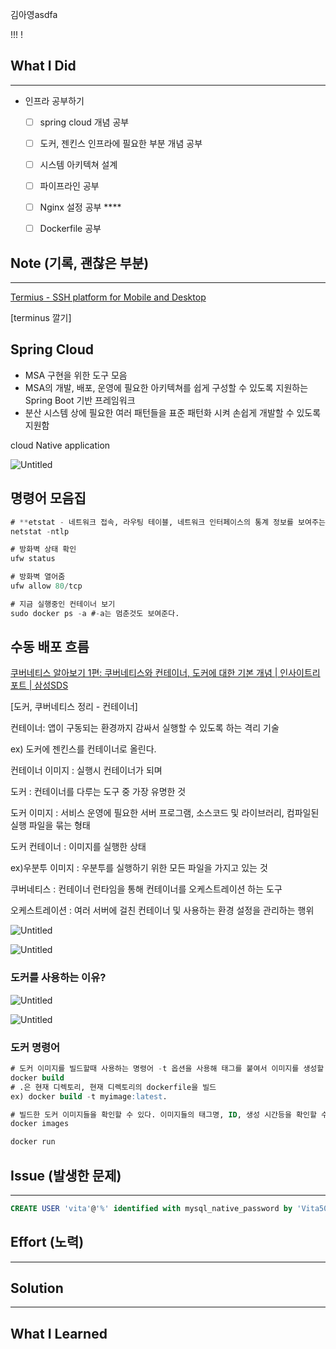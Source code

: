 
김아영asdfa

!!!
!
## What I Did

---

- 인프라 공부하기
    - [ ]  spring cloud 개념 공부
    - [ ]  도커, 젠킨스 인프라에 필요한 부분 개념 공부
    - [ ]  시스템 아키텍쳐 설계
    - [ ]  파이프라인 공부
    - [ ]  Nginx 설정 공부 ****
    - [ ]  Dockerfile 공부
    

## Note (기록, 괜찮은 부분)

---

[Termius - SSH platform for Mobile and Desktop](https://termius.com/)

[terminus 깔기]

## Spring Cloud

- MSA 구현을 위한 도구 모음
- MSA의 개발, 배포, 운영에 필요한 아키텍쳐를 쉽게 구성할 수 있도록 지원하는 Spring Boot 기반 프레임워크
- 분산 시스템 상에 필요한 여러 패턴들을 표준 패턴화 시켜 손쉽게 개발할 수 있도록 지원함

cloud Native application

![Untitled](https://s3-us-west-2.amazonaws.com/secure.notion-static.com/5d4b7b07-58cd-4883-a590-fdc261e259a3/Untitled.png)

## 명령어 모음집

```sql
# **etstat - 네트워크 접속, 라우팅 테이블, 네트워크 인터페이스의 통계 정보를 보여주는 도구**
netstat -ntlp

# 방화벽 상태 확인
ufw status

# 방화벽 열어줌
ufw allow 80/tcp

# 지금 실행중인 컨테이너 보기
sudo docker ps -a #-a는 멈춘것도 보여준다.
```

## 수동 배포 흐름

[쿠버네티스 알아보기 1편: 쿠버네티스와 컨테이너, 도커에 대한 기본 개념 | 인사이트리포트 | 삼성SDS](https://www.samsungsds.com/kr/insights/220222_kubernetes1.html)

[도커, 쿠버네티스 정리 - 컨테이너]

컨테이너: 앱이 구동되는 환경까지 감싸서 실행할 수 있도록 하는 격리 기술

ex) 도커에 젠킨스를 컨테이너로 올린다.

컨테이너 이미지 : 실행시 컨테이너가 되며

도커 : 컨테이너를 다루는 도구 중 가장 유명한 것

도커 이미지 : 서비스 운영에 필요한 서버 프로그램, 소스코드 및 라이브러리, 컴파일된 실행 파일을 묶는 형태

도커 컨테이너 : 이미지를 실행한 상태

ex)우분투 이미지 : 우분투를 실행하기 위한 모든 파일을 가지고 있는 것

쿠버네티스 : 컨테이너 런타임을 통해 컨테이너를 오케스트레이션 하는 도구

오케스트레이션 : 여러 서버에 걸친 컨테이너 및 사용하는 환경 설정을 관리하는 행위

![Untitled](https://s3-us-west-2.amazonaws.com/secure.notion-static.com/0501a2ff-d11c-43d1-a380-998304465227/Untitled.png)

![Untitled](https://s3-us-west-2.amazonaws.com/secure.notion-static.com/8703d68e-6cac-47d9-8981-aa8a1e822203/Untitled.png)

### 도커를 사용하는 이유?

![Untitled](https://s3-us-west-2.amazonaws.com/secure.notion-static.com/4833dec8-ec9d-4b1a-a12f-6aeacfffdca4/Untitled.png)

![Untitled](https://s3-us-west-2.amazonaws.com/secure.notion-static.com/2c9851cb-f890-45d4-a28a-8a9d8012705b/Untitled.png)

### 도커 명령어

```sql
# 도커 이미지를 빌드할때 사용하는 명령어 -t 옵션을 사용해 태그를 붙여서 이미지를 생성할 수 있다.
docker build
# .은 현재 디렉토리, 현재 디렉토리의 dockerfile을 빌드
ex) docker build -t myimage:latest.

# 빌드한 도커 이미지들을 확인할 수 있다. 이미지들의 태그명, ID, 생성 시간등을 확인할 수 있다.
docker images

docker run
```

## Issue (발생한 문제)

---

```sql
CREATE USER 'vita'@'%' identified with mysql_native_password by 'Vita500!
```

## Effort (노력)

---

## Solution

---

## What I Learned
